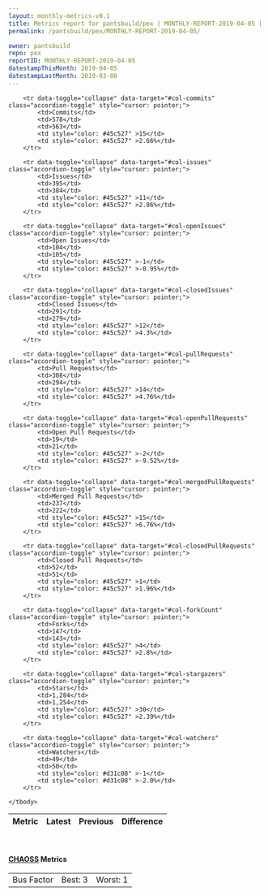 ```yaml
---
layout: monthly-metrics-v0.1
title: Metrics report for pantsbuild/pex | MONTHLY-REPORT-2019-04-05 | 2019-04-05
permalink: /pantsbuild/pex/MONTHLY-REPORT-2019-04-05/

owner: pantsbuild
repo: pex
reportID: MONTHLY-REPORT-2019-04-05
datestampThisMonth: 2019-04-05
datestampLastMonth: 2019-03-08
---
```



<table class="table table-condensed" style="border-collapse:collapse;">
    <thead>
    <tr>
        <th>Metric</th>
        <th>Latest</th>
        <th>Previous</th>
        <th colspan="2" style="text-align: center;">Difference</th>
    </tr>
    </thead>
    <tbody>

        <tr data-toggle="collapse" data-target="#col-commits" class="accordion-toggle" style="cursor: pointer;">
            <td>Commits</td>
            <td>578</td>
            <td>563</td>
            <td style="color: #45c527" >15</td>
            <td style="color: #45c527" >2.66%</td>
        </tr>
        
        <tr data-toggle="collapse" data-target="#col-issues" class="accordion-toggle" style="cursor: pointer;">
            <td>Issues</td>
            <td>395</td>
            <td>384</td>
            <td style="color: #45c527" >11</td>
            <td style="color: #45c527" >2.86%</td>
        </tr>
        
        <tr data-toggle="collapse" data-target="#col-openIssues" class="accordion-toggle" style="cursor: pointer;">
            <td>Open Issues</td>
            <td>104</td>
            <td>105</td>
            <td style="color: #45c527" >-1</td>
            <td style="color: #45c527" >-0.95%</td>
        </tr>
        
        <tr data-toggle="collapse" data-target="#col-closedIssues" class="accordion-toggle" style="cursor: pointer;">
            <td>Closed Issues</td>
            <td>291</td>
            <td>279</td>
            <td style="color: #45c527" >12</td>
            <td style="color: #45c527" >4.3%</td>
        </tr>
        
        <tr data-toggle="collapse" data-target="#col-pullRequests" class="accordion-toggle" style="cursor: pointer;">
            <td>Pull Requests</td>
            <td>308</td>
            <td>294</td>
            <td style="color: #45c527" >14</td>
            <td style="color: #45c527" >4.76%</td>
        </tr>
        
        <tr data-toggle="collapse" data-target="#col-openPullRequests" class="accordion-toggle" style="cursor: pointer;">
            <td>Open Pull Requests</td>
            <td>19</td>
            <td>21</td>
            <td style="color: #45c527" >-2</td>
            <td style="color: #45c527" >-9.52%</td>
        </tr>
        
        <tr data-toggle="collapse" data-target="#col-mergedPullRequests" class="accordion-toggle" style="cursor: pointer;">
            <td>Merged Pull Requests</td>
            <td>237</td>
            <td>222</td>
            <td style="color: #45c527" >15</td>
            <td style="color: #45c527" >6.76%</td>
        </tr>
        
        <tr data-toggle="collapse" data-target="#col-closedPullRequests" class="accordion-toggle" style="cursor: pointer;">
            <td>Closed Pull Requests</td>
            <td>52</td>
            <td>51</td>
            <td style="color: #45c527" >1</td>
            <td style="color: #45c527" >1.96%</td>
        </tr>
        
        <tr data-toggle="collapse" data-target="#col-forkCount" class="accordion-toggle" style="cursor: pointer;">
            <td>Forks</td>
            <td>147</td>
            <td>143</td>
            <td style="color: #45c527" >4</td>
            <td style="color: #45c527" >2.8%</td>
        </tr>
        
        <tr data-toggle="collapse" data-target="#col-stargazers" class="accordion-toggle" style="cursor: pointer;">
            <td>Stars</td>
            <td>1,284</td>
            <td>1,254</td>
            <td style="color: #45c527" >30</td>
            <td style="color: #45c527" >2.39%</td>
        </tr>
        
        <tr data-toggle="collapse" data-target="#col-watchers" class="accordion-toggle" style="cursor: pointer;">
            <td>Watchers</td>
            <td>49</td>
            <td>50</td>
            <td style="color: #d31c08" >-1</td>
            <td style="color: #d31c08" >-2.0%</td>
        </tr>
        
    </tbody>
</table>
<br>
<h4><a target="_blank" href="https://chaoss.community/">CHAOSS</a> Metrics</h4>

<table class="table table-condensed" style="border-collapse:collapse;">
    <tbody>
        <td>Bus Factor</td>
        <td>Best: 3</td>
        <td>Worst: 1</td>
    </tbody>
</table>
